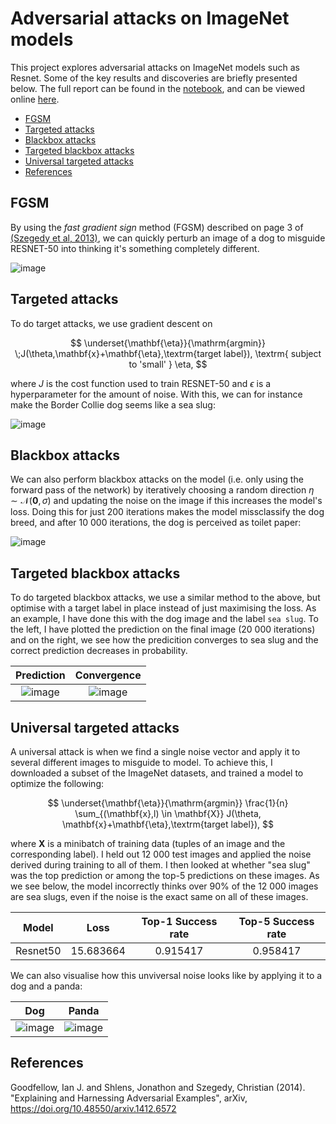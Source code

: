 # Adversarial attacks on ImageNet models

This project explores adversarial attacks on ImageNet models such as Resnet.
Some of the key results and discoveries are briefly presented below. The full report
can be found in the [notebook](adverserial_attacks_imagenet.ipynb), and can be
viewed online [here](https://nbviewer.org/github/marcusGH/adversarial-attacks-on-imagenet-models/blob/main/adverserial_attacks_imagenet.ipynb).

<!-- vim-markdown-toc GFM -->

* [FGSM](#fgsm)
* [Targeted attacks](#targeted-attacks)
* [Blackbox attacks](#blackbox-attacks)
* [Targeted blackbox attacks](#targeted-blackbox-attacks)
* [Universal targeted attacks](#universal-targeted-attacks)
* [References](#references)

<!-- vim-markdown-toc -->

## FGSM

By using the _fast gradient sign_ method (FGSM) described on page 3 of [(Szegedy et al, 2013)](https://arxiv.org/abs/1412.6572), we can quickly perturb an image of a dog to misguide RESNET-50 into thinking it's something
completely different.

![image](https://user-images.githubusercontent.com/29378769/195874464-b530851f-08e4-468b-ab85-b8a0f2827e3c.png)

## Targeted attacks

To do target attacks, we use gradient descent on

$$ \underset{\mathbf{\eta}}{\mathrm{argmin}} \;J(\theta,\mathbf{x}+\mathbf{\eta},\textrm{target label}), \textrm{ subject to 'small' } \eta,
$$

where $J$ is the cost function used to train RESNET-50 and $\epsilon$ is a hyperparameter for the amount of noise.
With this, we can for instance make the Border Collie dog seems like a sea slug:

![image](https://user-images.githubusercontent.com/29378769/195877904-47d9a347-4a1e-4462-af3d-4f04e9208990.png)

## Blackbox attacks

We can also perform blackbox attacks on the model (i.e. only using the forward pass of the network) by iteratively choosing a random direction $\eta \sim \mathcal{N}(\mathbf{0}, \sigma)$ and updating the noise on the image if this increases the model's loss. Doing this for just 200 iterations makes the model missclassify the dog breed, and after 10 000 iterations, the dog is perceived as toilet paper:

![image](https://user-images.githubusercontent.com/29378769/195879223-ae298711-2749-4057-b035-9327ef3ebc03.png)

## Targeted blackbox attacks

To do targeted blackbox attacks, we use a similar method to the above, but optimise with a target label in place
instead of just maximising the loss. As an example, I have done this with the dog image and the label `sea slug`.
To the left, I have plotted the prediction on the final image (20 000 iterations) and on the right, we see how
the predicition converges to sea slug and the correct prediction decreases in probability.

Prediction | Convergence
:---:|:---:
![image](https://user-images.githubusercontent.com/29378769/195880259-b8e25e8a-71d7-49e1-a91b-bed00b4675d9.png) | ![image](https://user-images.githubusercontent.com/29378769/195880203-8879293d-e67f-4f98-9a49-d55ba1e80b58.png)

## Universal targeted attacks

A universal attack is when we find a single noise vector and apply it to several different images to misguide
to model. To achieve this, I downloaded a subset of the ImageNet datasets, and trained a model to optimize
the following:

$$ \underset{\mathbf{\eta}}{\mathrm{argmin}} \frac{1}{n} \sum_{(\mathbf{x},l) \in \mathbf{X}} J(\theta, \mathbf{x}+\mathbf{\eta},\textrm{target label}),
$$

where $\mathbf{X}$ is a minibatch of training data (tuples of an image and the corresponding label). I held
out 12 000 test images and applied the noise derived during training to all of them. I then looked at whether
"sea slug" was the top prediction or among the top-5 predictions on these images. As we see below,
the model incorrectly thinks over 90% of the 12 000 images are sea slugs, even if the noise is the exact
same on all of these images.

Model | Loss | Top-1 Success rate | Top-5 Success rate
:------------:|:--------:|:----:|:------:
Resnet50 | 15.683664 | 	0.915417 | 	0.958417

We can also visualise how this unviversal noise looks like by applying it to a dog and a panda:

Dog | Panda
:----:|:----:
![image](https://user-images.githubusercontent.com/29378769/195882996-197370b8-3ccb-4d4f-bc33-b3689cf34f6e.png) | ![image](https://user-images.githubusercontent.com/29378769/195883062-33224fdc-5e1f-423e-b7e8-14e85dc81d15.png)

## References

Goodfellow, Ian J. and Shlens, Jonathon and Szegedy, Christian (2014). "Explaining and Harnessing Adversarial Examples", arXiv, https://doi.org/10.48550/arxiv.1412.6572
